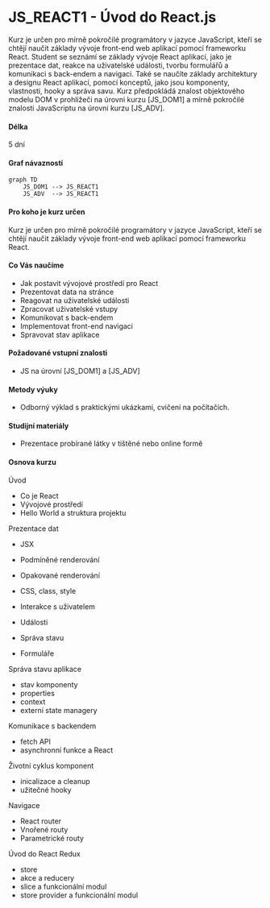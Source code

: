 # JS_REACT1 - Úvod do React.js

Kurz je určen pro mírně pokročilé programátory v jazyce JavaScript, kteří se chtějí naučit základy vývoje front-end web aplikací pomocí frameworku React. Student se seznámí se základy vývoje React aplikací, jako je prezentace dat, reakce na uživatelské události, tvorbu formulářů a komunikaci s back-endem a navigaci. Také se naučíte základy architektury a designu React aplikací, pomocí konceptů, jako jsou komponenty, vlastnosti, hooky a správa savu. Kurz předpokládá znalost objektového modelu DOM v prohlížeči na úrovni kurzu [JS_DOM1] a mírně pokročilé znalosti JavaScriptu na úrovni kurzu [JS_ADV].

#### Délka

5 dní

#### Graf návazností

```mermaid
graph TD
    JS_DOM1 --> JS_REACT1
    JS_ADV  --> JS_REACT1
```

#### Pro koho je kurz určen

Kurz je určen pro mírně pokročilé programátory v jazyce JavaScript, kteří se chtějí naučit základy vývoje front-end web aplikací pomocí frameworku React.

#### Co Vás naučíme

- Jak postavit vývojové prostředí pro React
- Prezentovat data na stránce
- Reagovat na uživatelské události
- Zpracovat uživatelské vstupy
- Komunikovat s back-endem
- Implementovat front-end navigaci
- Spravovat stav aplikace

#### Požadované vstupní znalosti

- JS na úrovní [JS_DOM1] a [JS_ADV]

#### Metody výuky

- Odborný výklad s praktickými ukázkami, cvičení na počítačích.

#### Studijní materiály

- Prezentace probírané látky v tištěné nebo online formě

#### Osnova kurzu

Úvod

- Co je React
- Vývojové prostředí
- Hello World a struktura projektu

Prezentace dat

- JSX
- Podmíněné renderování
- Opakované renderování
- CSS, class, style

- Interakce s uživatelem
- Události
- Správa stavu
- Formuláře

Správa stavu aplikace

- stav komponenty
- properties
- context
- externí state managery

Komunikace s backendem

- fetch API
- asynchronní funkce a React

Životní cyklus komponent

- inicalizace a cleanup
- užitečné hooky

Navigace

- React router
- Vnořené routy
- Parametrické routy

Úvod do React Redux

- store
- akce a reducery
- slice a funkcionální modul
- store provider a funkcionální modul
